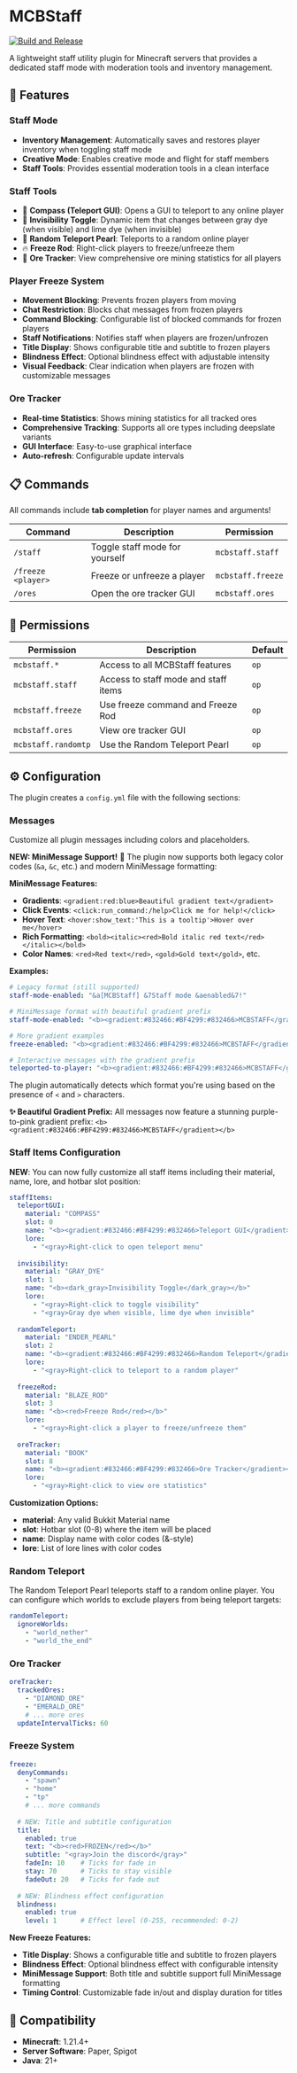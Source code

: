 # MCBStaff

[![Build and Release](https://github.com/PluginsByAlex/MCBStaff/actions/workflows/build-and-release.yml/badge.svg)](https://github.com/PluginsByAlex/MCBStaff/actions/workflows/build-and-release.yml)

A lightweight staff utility plugin for Minecraft servers that provides a dedicated staff mode with moderation tools and inventory management.

## 🌟 Features

### Staff Mode
- **Inventory Management**: Automatically saves and restores player inventory when toggling staff mode
- **Creative Mode**: Enables creative mode and flight for staff members
- **Staff Tools**: Provides essential moderation tools in a clean interface

### Staff Tools
- 🧭 **Compass (Teleport GUI)**: Opens a GUI to teleport to any online player
- 🔄 **Invisibility Toggle**: Dynamic item that changes between gray dye (when visible) and lime dye (when invisible)
- 🔮 **Random Teleport Pearl**: Teleports to a random online player
- 🔥 **Freeze Rod**: Right-click players to freeze/unfreeze them
- 📖 **Ore Tracker**: View comprehensive ore mining statistics for all players

### Player Freeze System
- **Movement Blocking**: Prevents frozen players from moving
- **Chat Restriction**: Blocks chat messages from frozen players
- **Command Blocking**: Configurable list of blocked commands for frozen players
- **Staff Notifications**: Notifies staff when players are frozen/unfrozen
- **Title Display**: Shows configurable title and subtitle to frozen players
- **Blindness Effect**: Optional blindness effect with adjustable intensity
- **Visual Feedback**: Clear indication when players are frozen with customizable messages

### Ore Tracker
- **Real-time Statistics**: Shows mining statistics for all tracked ores
- **Comprehensive Tracking**: Supports all ore types including deepslate variants
- **GUI Interface**: Easy-to-use graphical interface
- **Auto-refresh**: Configurable update intervals

## 📋 Commands

All commands include **tab completion** for player names and arguments!

| Command | Description | Permission |
|---------|-------------|------------|
| `/staff` | Toggle staff mode for yourself | `mcbstaff.staff` |
| `/freeze <player>` | Freeze or unfreeze a player | `mcbstaff.freeze` |
| `/ores` | Open the ore tracker GUI | `mcbstaff.ores` |

## 🔐 Permissions

| Permission | Description | Default |
|------------|-------------|---------|
| `mcbstaff.*` | Access to all MCBStaff features | `op` |
| `mcbstaff.staff` | Access to staff mode and staff items | `op` |
| `mcbstaff.freeze` | Use freeze command and Freeze Rod | `op` |
| `mcbstaff.ores` | View ore tracker GUI | `op` |
| `mcbstaff.randomtp` | Use the Random Teleport Pearl | `op` |

## ⚙️ Configuration

The plugin creates a `config.yml` file with the following sections:

### Messages
Customize all plugin messages including colors and placeholders.

**NEW: MiniMessage Support!** 🎨
The plugin now supports both legacy color codes (`&a`, `&c`, etc.) and modern MiniMessage formatting:

**MiniMessage Features:**
- **Gradients**: `<gradient:red:blue>Beautiful gradient text</gradient>`
- **Click Events**: `<click:run_command:/help>Click me for help!</click>`
- **Hover Text**: `<hover:show_text:'This is a tooltip'>Hover over me</hover>`
- **Rich Formatting**: `<bold><italic><red>Bold italic red text</red></italic></bold>`
- **Color Names**: `<red>Red text</red>`, `<gold>Gold text</gold>`, etc.

**Examples:**
```yaml
# Legacy format (still supported)
staff-mode-enabled: "&a[MCBStaff] &7Staff mode &aenabled&7!"

# MiniMessage format with beautiful gradient prefix
staff-mode-enabled: "<b><gradient:#832466:#BF4299:#832466>MCBSTAFF</gradient></b> <gray>Staff mode <green>enabled</green>!</gray>"

# More gradient examples
freeze-enabled: "<b><gradient:#832466:#BF4299:#832466>MCBSTAFF</gradient></b> <gray>Player <white>{player}</white> has been <red>frozen</red>!</gray>"

# Interactive messages with the gradient prefix
teleported-to-player: "<b><gradient:#832466:#BF4299:#832466>MCBSTAFF</gradient></b> <gray>Teleported to <click:suggest_command:/tp {player}><white>{player}</white></click>!</gray>"
```

The plugin automatically detects which format you're using based on the presence of `<` and `>` characters.

**✨ Beautiful Gradient Prefix:** All messages now feature a stunning purple-to-pink gradient prefix: `<b><gradient:#832466:#BF4299:#832466>MCBSTAFF</gradient></b>`

### Staff Items Configuration
**NEW**: You can now fully customize all staff items including their material, name, lore, and hotbar slot position:

```yaml
staffItems:
  teleportGUI:
    material: "COMPASS"
    slot: 0
    name: "<b><gradient:#832466:#BF4299:#832466>Teleport GUI</gradient></b>"
    lore:
      - "<gray>Right-click to open teleport menu"
  
  invisibility:
    material: "GRAY_DYE"
    slot: 1
    name: "<b><dark_gray>Invisibility Toggle</dark_gray></b>"
    lore:
      - "<gray>Right-click to toggle visibility"
      - "<gray>Gray dye when visible, lime dye when invisible"
  
  randomTeleport:
    material: "ENDER_PEARL"
    slot: 2
    name: "<b><gradient:#832466:#BF4299:#832466>Random Teleport</gradient></b>"
    lore:
      - "<gray>Right-click to teleport to a random player"
  
  freezeRod:
    material: "BLAZE_ROD"
    slot: 3
    name: "<b><red>Freeze Rod</red></b>"
    lore:
      - "<gray>Right-click a player to freeze/unfreeze them"
  
  oreTracker:
    material: "BOOK"
    slot: 8
    name: "<b><gradient:#832466:#BF4299:#832466>Ore Tracker</gradient></b>"
    lore:
      - "<gray>Right-click to view ore statistics"
```

**Customization Options:**
- **material**: Any valid Bukkit Material name
- **slot**: Hotbar slot (0-8) where the item will be placed
- **name**: Display name with color codes (&-style)
- **lore**: List of lore lines with color codes

### Random Teleport
The Random Teleport Pearl teleports staff to a random online player. You can configure which worlds to exclude players from being teleport targets:

```yaml
randomTeleport:
  ignoreWorlds:
    - "world_nether"
    - "world_the_end"
```

### Ore Tracker
```yaml
oreTracker:
  trackedOres:
    - "DIAMOND_ORE"
    - "EMERALD_ORE"
    # ... more ores
  updateIntervalTicks: 60
```

### Freeze System
```yaml
freeze:
  denyCommands:
    - "spawn"
    - "home"
    - "tp"
    # ... more commands
  
  # NEW: Title and subtitle configuration
  title:
    enabled: true
    text: "<b><red>FROZEN</red></b>"
    subtitle: "<gray>Join the discord</gray>"
    fadeIn: 10    # Ticks for fade in
    stay: 70      # Ticks to stay visible
    fadeOut: 20   # Ticks for fade out
  
  # NEW: Blindness effect configuration
  blindness:
    enabled: true
    level: 1      # Effect level (0-255, recommended: 0-2)
```

**New Freeze Features:**
- **Title Display**: Shows a configurable title and subtitle to frozen players
- **Blindness Effect**: Optional blindness effect with configurable intensity
- **MiniMessage Support**: Both title and subtitle support full MiniMessage formatting
- **Timing Control**: Customizable fade in/out and display duration for titles

## 🎯 Compatibility

- **Minecraft**: 1.21.4+
- **Server Software**: Paper, Spigot
- **Java**: 21+